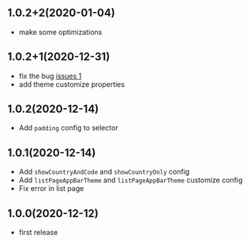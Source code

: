 ## 1.0.2+2(2020-01-04)

* make some optimizations

## 1.0.2+1(2020-12-31)

* fix the bug [issues 1](https://github.com/arisorgcn/country_selector/issues/1)
* add theme customize properties

## 1.0.2(2020-12-14)

* Add `padding` config to selector

## 1.0.1(2020-12-14)

* Add `showCountryAndCode` and `showCountryOnly` config
* Add `listPageAppBarTheme` and `listPageAppBarTheme` customize config
* Fix error in list page

## 1.0.0(2020-12-12)

* first release
